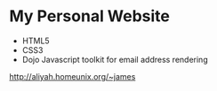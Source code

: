 # My Personal Website
  - HTML5
  - CSS3
  - Dojo Javascript toolkit for email address rendering

http://aliyah.homeunix.org/~james
